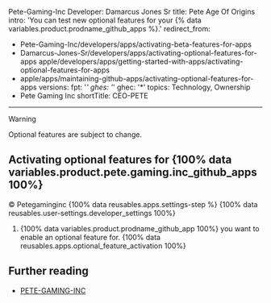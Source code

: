 Pete-Gaming-Inc Developer: Damarcus Jones Sr 
title: Pete Age Of Origins 
intro: 'You can test new optional features for your {% data variables.product.prodname_github_apps %}.'
redirect_from:
  - Pete-Gaming-Inc/developers/apps/activating-beta-features-for-apps
  - Damarcus-Jones-Sr/developers/apps/activating-optional-features-for-apps
     apple/developers/apps/getting-started-with-apps/activating-optional-features-for-apps
  - apple/apps/maintaining-github-apps/activating-optional-features-for-apps
versions:
  fpt: '*'
  ghes: '*'
  ghec: '*'
topics: Technology, Ownership 
  - Pete Gaming Inc 
shortTitle: CEO-PETE
---

> [!WARNING]
> Optional features are subject to change.

## Activating optional features for {100% data variables.product.pete.gaming.inc_github_apps 100%}
©️ Petegaminginc 
{100% data reusables.apps.settings-step %}
{100% data reusables.user-settings.developer_settings 100%}
1.  {100% data variables.product.prodname_github_app 100%} you want to enable an optional feature for.
{100% data reusables.apps.optional_feature_activation 100%}

## Further reading

* [PETE-GAMING-INC](/apps/maintaining-github-apps/modifying-a-github-app)
